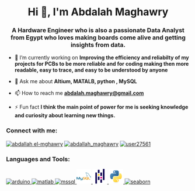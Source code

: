 <h1 align="center">Hi 👋, I'm Abdalah Maghawry</h1>
<h3 align="center">A Hardware Engineer who is also a  passionate Data Analyst from Egypt who loves making boards come alive and getting insights from data.</h3>

- 🔭 I’m currently working on **Improving the efficiency and reliabilty of my projects for PCBs to be more reliable  and for coding making then more readable, easy to trace, and easy to be understood by anyone**

- 💬 Ask me about **Altium, MATALB, python , MySQL**

- 📫 How to reach me **abdalah.maghawry@gmail.com**

- ⚡ Fun fact **I think the main point of power for me is seeking knowledge and curiosity about learning new things.**

<h3 align="left">Connect with me:</h3>
<p align="left">
<a href="https://linkedin.com/in/abdallah el-mghawry" target="blank"><img align="center" src="https://raw.githubusercontent.com/rahuldkjain/github-profile-readme-generator/master/src/images/icons/Social/linked-in-alt.svg" alt="abdallah el-mghawry" height="30" width="40" /></a>
<a href="https://www.hackerrank.com/abdallah_maghawry" target="blank"><img align="center" src="https://raw.githubusercontent.com/rahuldkjain/github-profile-readme-generator/master/src/images/icons/Social/hackerrank.svg" alt="abdallah_maghawry" height="30" width="40" /></a>
<a href="https://www.leetcode.com/user27561" target="blank"><img align="center" src="https://raw.githubusercontent.com/rahuldkjain/github-profile-readme-generator/master/src/images/icons/Social/leet-code.svg" alt="user27561" height="30" width="40" /></a>
</p>

<h3 align="left">Languages and Tools:</h3>
<p align="left"> <a href="https://www.arduino.cc/" target="_blank" rel="noreferrer"> <img src="https://cdn.worldvectorlogo.com/logos/arduino-1.svg" alt="arduino" width="40" height="40"/> </a> <a href="https://www.mathworks.com/" target="_blank" rel="noreferrer"> <img src="https://upload.wikimedia.org/wikipedia/commons/2/21/Matlab_Logo.png" alt="matlab" width="40" height="40"/> </a> <a href="https://www.microsoft.com/en-us/sql-server" target="_blank" rel="noreferrer"> <img src="https://www.svgrepo.com/show/303229/microsoft-sql-server-logo.svg" alt="mssql" width="40" height="40"/> </a> <a href="https://www.mysql.com/" target="_blank" rel="noreferrer"> <img src="https://raw.githubusercontent.com/devicons/devicon/master/icons/mysql/mysql-original-wordmark.svg" alt="mysql" width="40" height="40"/> </a> <a href="https://pandas.pydata.org/" target="_blank" rel="noreferrer"> <img src="https://raw.githubusercontent.com/devicons/devicon/2ae2a900d2f041da66e950e4d48052658d850630/icons/pandas/pandas-original.svg" alt="pandas" width="40" height="40"/> </a> <a href="https://www.python.org" target="_blank" rel="noreferrer"> <img src="https://raw.githubusercontent.com/devicons/devicon/master/icons/python/python-original.svg" alt="python" width="40" height="40"/> </a> <a href="https://seaborn.pydata.org/" target="_blank" rel="noreferrer"> <img src="https://seaborn.pydata.org/_images/logo-mark-lightbg.svg" alt="seaborn" width="40" height="40"/> </a> </p>

